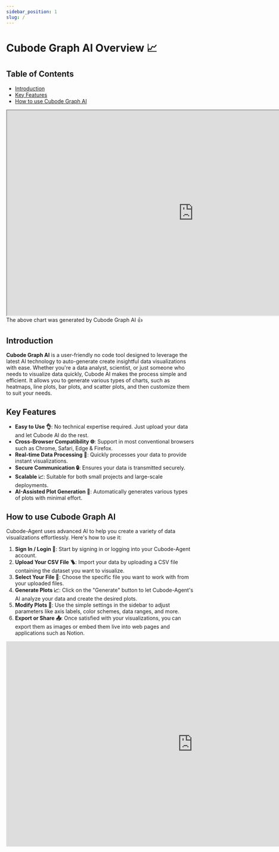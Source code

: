 ```yaml
---
sidebar_position: 1
slug: /
---
```

# Cubode Graph AI Overview 📈

## Table of Contents
- [Introduction](#introduction)
- [Key Features](#key-features)
- [How to use Cubode Graph AI](#how-to-use-cubode-graph-ai)

<iframe src="https://graph.cubode.com/charts/7HsM6FnF/" width="1000" height="550"></iframe>
<div style={{ fontSize: '0.8em', textAlign: 'center', marginTop: '5px' }}>
    The above chart was generated by Cubode Graph AI 👍
</div>


## Introduction

**Cubode Graph AI** is a user-friendly no code tool designed to leverage the latest AI technology to auto-generate create insightful data visualizations with ease. Whether you're a data analyst, scientist, or just someone who needs to visualize data quickly, Cubode AI makes the process simple and efficient. It allows you to generate various types of charts, such as heatmaps, line plots, bar plots, and scatter plots, and then customize them to suit your needs.

## Key Features

- **Easy to Use 👌**: No technical expertise required. Just upload your data and let Cubode AI do the rest.
- **Cross-Browser Compatibility 🌐**: Support in most conventional browsers such as Chrome, Safari, Edge & Firefox.
- **Real-time Data Processing 🚀**: Quickly processes your data to provide instant visualizations.
- **Secure Communication 🔒**: Ensures your data is transmitted securely.
- **Scalable 📈**: Suitable for both small projects and large-scale deployments.
- **AI-Assisted Plot Generation 🤖**: Automatically generates various types of plots with minimal effort.

## How to use Cubode Graph AI

Cubode-Agent uses advanced AI to help you create a variety of data visualizations effortlessly. Here's how to use it:

1. **Sign In / Login 🔑**: Start by signing in or logging into your Cubode-Agent account.
2. **Upload Your CSV File 🪜**: Import your data by uploading a CSV file containing the dataset you want to visualize.
3. **Select Your File 📂**: Choose the specific file you want to work with from your uploaded files.
4. **Generate Plots 📈**: Click on the "Generate" button to let Cubode-Agent's AI analyze your data and create the desired plots.
5. **Modify Plots 🎨**: Use the simple settings in the sidebar to adjust parameters like axis labels, color schemes, data ranges, and more.
6. **Export or Share 📤**: Once satisfied with your visualizations, you can export them as images or embed them live into web pages and applications such as Notion.

<div align="center">
    <iframe width="1000" height="550" src="https://www.youtube.com/embed/_q3HPrlA20M" frameborder="0" allow="accelerometer; autoplay; clipboard-write; encrypted-media; gyroscope; picture-in-picture" allowfullscreen></iframe>
</div>

